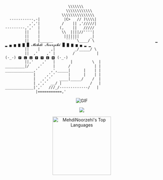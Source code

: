                                  \\\\\\\
                                \\\\\\\\\\\\
                              \\\\\\\\\\\\\\\
      -----------,-|           |C>   // )\\\\|
               ,','|          /    || ,'/////|
    ---------,','  |         (,    ||   /////
             ||    |          \\  ||||//''''|
             ||    |           |||||||     _|
             ||    |______      `````\____/ \                            ▁ ▂ ▄ ▅ ▆ ▇ █ 𝓜𝓮𝓱𝓭𝓲 𝓝𝓸𝓸𝓻𝔃𝓮𝓱𝓲 █ ▇ ▆ ▅ ▄ ▂ ▁
             ||    |     ,|         _/_____/ \
             ||  ,'    ,' |        /          |                                    (-_-) 🅵 🅻 🆄 🆃 🆃 🅴 🆁 (-_-)
             ||,'    ,'   |       |         \  | 
    _________|/    ,'     |      /           | |
    _____________,'      ,',_____|      |    | |
                 |     ,','      |      |    | |
                 |   ,','    ____|_____/    /  |
                 | ,','  __/ |             /   |
    _____________|','   ///_/-------------/   |
                  |===========,'
<p align="center">
    <img alt="GIF" src="https://github.com/mehdinoorzehi/mehdinoorzehi/blob/main/me.gif"/>
</p>

<p align="center">
    <a href="https://github-readme-stats.vercel.app/api?username=mehdinoorzehi&show_icons=true&theme=blue">
      <img src="https://github-readme-stats.vercel.app/api?username=mehdinoorzehi&show_icons=true&theme=blue"/>
    </a>
</p>
 <p align="center">
   <img alt="MehdiNoorzehi's Top Languages" src="https://denvercoder1-github-readme-stats.vercel.app/api/top-langs/?username=mehdinoorzehi&langs_count=8&layout=compact&theme=react&hide_border=true&bg_color=1F222E&title_color=blue&icon_color=red&hide=Jupyter%20Notebook,Roff" height="192px"/>
</p>
